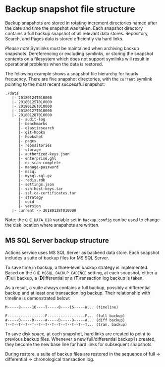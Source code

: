 # Backup snapshot file structure

Backup snapshots are stored in rotating increment directories named after the
date and time the snapshot was taken. Each snapshot directory contains a full
backup snapshot of all relevant data stores. Repository, Search, and Pages data
is stored efficiently via hard links.

*Please note* Symlinks must be maintained when archiving backup snapshots.
Dereferencing or excluding symlinks, or storing the snapshot contents on a
filesystem which does not support symlinks will result in operational
problems when the data is restored.

The following example shows a snapshot file hierarchy for hourly frequency.
There are five snapshot directories, with the `current` symlink pointing to the
most recent successful snapshot:

    ./data
       |- 20180124T010000
       |- 20180125T010000
       |- 20180126T010000
       |- 20180127T010000
       |- 20180128T010000
          |- audit-log
          |- benchmarks
          |- elasticsearch
          |- git-hooks
          |- hookshot
          |- pages
          |- repositories
          |- storage
          |- authorized-keys.json
          |- enterprise.ghl
          |- es-scan-complete
          |- manage-password
          |- mssql
          |- mysql.sql.gz
          |- redis.rdb
          |- settings.json
          |- ssh-host-keys.tar
          |- ssl-ca-certificates.tar
          |- strategy
          |- uuid
          |- version
       |- current -> 20180128T010000

Note: the `GHE_DATA_DIR` variable set in `backup.config` can be used to change
the disk location where snapshots are written.

## MS SQL Server backup structure
Actions service uses MS SQL Server as backend data store. Each snapshot includes a suite of backup files for MS SQL Server.

To save time in backup, a three-level backup strategy is implemented. Based on the `GHE_MSSQL_BACKUP_CADENCE` setting, at each snapshot, either a (**F**)ull backup, a (**D**)ifferential or a (**T**)ransaction log backup is taken.

As a result, a suite always contains a full backup, possibly a differential backup and at least one transaction log backup. Their relationship with timeline is demonstrated below:
```
M-----8-----16----T-----8----16-----W... (timeline)

F-----------------F-----------------F... (full backup)
#-----D-----D-----#-----D-----D-----#... (diff backup)
T--T--T--T--T--T--T--T--T--T--T--T--T... (tran. backup)
```
To save disk space, at each snapshot, hard links are created to point to previous backup files. Whenever a new full/differential backup is created, they become the new base line for hard links for subsequent snapshots.

During restore, a suite of backup files are restored in the sequence of full -> differential -> chronological transaction log.